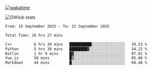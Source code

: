 [![wakatime](https://wakatime.com/badge/user/ef685785-b2de-4416-b5c6-df540c453238.svg)](https://wakatime.com/@ef685785-b2de-4416-b5c6-df540c453238)

![GitHub stats](https://github-readme-stats.vercel.app/api?username=songhahaha66)
<!--START_SECTION:waka-->

```txt
From: 15 September 2025 - To: 22 September 2025

Total Time: 16 hrs 27 mins

C++          6 hrs 30 mins   ██████████░░░░░░░░░░░░░░░   39.53 %
Python       5 hrs 38 mins   ████████▓░░░░░░░░░░░░░░░░   34.22 %
Kotlin       1 hr 9 mins     █▓░░░░░░░░░░░░░░░░░░░░░░░   07.01 %
Vue.js       58 mins         █▒░░░░░░░░░░░░░░░░░░░░░░░   05.88 %
Markdown     44 mins         █░░░░░░░░░░░░░░░░░░░░░░░░   04.48 %
```

<!--END_SECTION:waka-->
